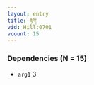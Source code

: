 ```yaml
---
layout: entry
title: རྟག་
vid: Hill:0701
vcount: 15
---
```

> 


### Dependencies (N = 15)
* `arg1` 3
